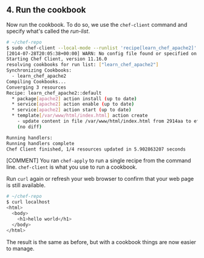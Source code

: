 ## 4. Run the cookbook

Now run the cookbook. To do so, we use the `chef-client` command and specify what's called the _run-list_.

```bash
# ~/chef-repo
$ sudo chef-client --local-mode --runlist 'recipe[learn_chef_apache2]'
[2014-07-28T20:05:38+00:00] WARN: No config file found or specified on command line, using command line options.
Starting Chef Client, version 11.16.0
resolving cookbooks for run list: ["learn_chef_apache2"]
Synchronizing Cookbooks:
  - learn_chef_apache2
Compiling Cookbooks...
Converging 3 resources
Recipe: learn_chef_apache2::default
  * package[apache2] action install (up to date)
  * service[apache2] action enable (up to date)
  * service[apache2] action start (up to date)
  * template[/var/www/html/index.html] action create
    - update content in file /var/www/html/index.html from 2914aa to ef4ffd
    (no diff)

Running handlers:
Running handlers complete
Chef Client finished, 1/4 resources updated in 5.902863207 seconds
```

[COMMENT] You ran `chef-apply` to run a single recipe from the command line. `chef-client` is what you use to run a cookbook.

Run `curl` again or refresh your web browser to confirm that your web page is still available.

```bash
# ~/chef-repo
$ curl localhost
<html>
  <body>
    <h1>hello world</h1>
  </body>
</html>
```

The result is the same as before, but with a cookbook things are now easier to manage.
